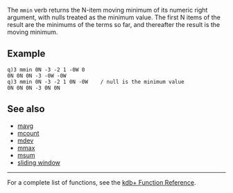 The `mmin` verb returns the N-item moving minimum of its numeric right argument, with nulls treated as the minimum value. The first N items of the result are the minimums of the terms so far, and thereafter the result is the moving minimum.

Example
-------

    q)3 mmin 0N -3 -2 1 -0W 0
    0N 0N 0N -3 -0W -0W
    q)3 mmin 0N -3 -2 1 0N -0W    / null is the minimum value
    0N 0N 0N -3 0N 0N

See also
--------

-   [mavg](Reference/mavg "wikilink")
-   [mcount](Reference/mcount "wikilink")
-   [mdev](Reference/mdev "wikilink")
-   [mmax](Reference/mmax "wikilink")
-   [msum](Reference/msum "wikilink")
-   [sliding window](Cookbook/ProgrammingIdioms#How_do_I_apply_a_function_to_a_sequence_sliding_window.3F "wikilink")

------------------------------------------------------------------------

For a complete list of functions, see the [kdb+ Function Reference](Reference "wikilink").
